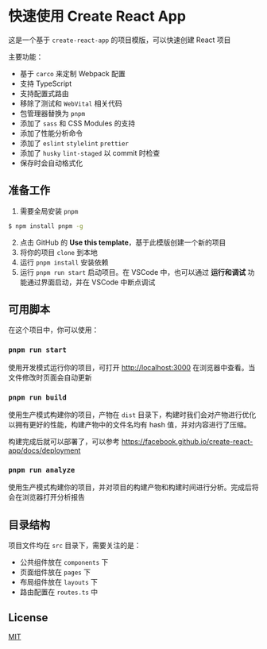 # 快速使用 Create React App

这是一个基于 `create-react-app` 的项目模版，可以快速创建 React 项目

主要功能：

- 基于 `carco` 来定制 Webpack 配置
- 支持 TypeScript
- 支持配置式路由
- 移除了测试和 `WebVital` 相关代码
- 包管理器替换为 `pnpm`
- 添加了 `sass` 和 CSS Modules 的支持
- 添加了性能分析命令
- 添加了 `eslint` `stylelint` `prettier`
- 添加了 `husky` `lint-staged` 以 commit 时检查
- 保存时会自动格式化

## 准备工作

1. 需要全局安装 `pnpm`

```sh
$ npm install pnpm -g
```

2. 点击 GitHub 的 **Use this template**，基于此模版创建一个新的项目
3. 将你的项目 `clone` 到本地
4. 运行 `pnpm install` 安装依赖
5. 运行 `pnpm run start` 启动项目。在 VSCode 中，也可以通过 **运行和调试** 功能通过界面启动，并在 VSCode 中断点调试

## 可用脚本

在这个项目中，你可以使用：

### `pnpm run start`

使用开发模式运行你的项目，可打开 [http://localhost:3000](http://localhost:3000) 在浏览器中查看。当文件修改时页面会自动更新

### `pnpm run build`

使用生产模式构建你的项目，产物在 `dist` 目录下，构建时我们会对产物进行优化以拥有更好的性能，构建产物中的文件名均有 hash 值，并对内容进行了压缩。

构建完成后就可以部署了，可以参考 https://facebook.github.io/create-react-app/docs/deployment

### `pnpm run analyze`

使用生产模式构建你的项目，并对项目的构建产物和构建时间进行分析。完成后将会在浏览器打开分析报告

## 目录结构

项目文件均在 `src` 目录下，需要关注的是：

- 公共组件放在 `components` 下
- 页面组件放在 `pages` 下
- 布局组件放在 `layouts` 下
- 路由配置在 `routes.ts` 中

## License

[MIT](./LICENSE)
